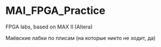 # MAI_FPGA_Practice
FPGA labs, based on MAX II (Altera)

Маёвские лабки по плисам (на которые никто не ходит, да)
